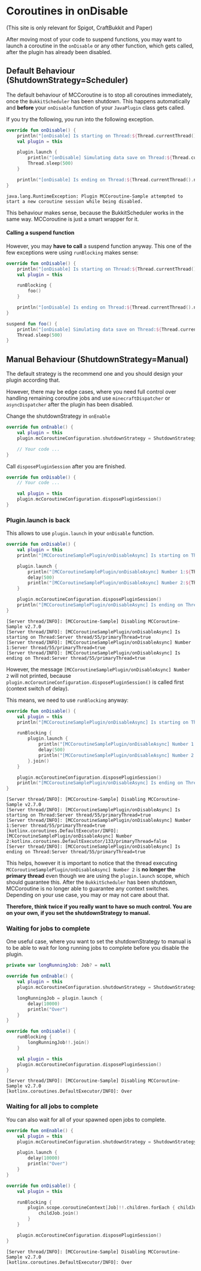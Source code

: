 # Coroutines in onDisable

(This site is only relevant for Spigot, CraftBukkit and Paper)

After moving most of your code to suspend functions, you may want to launch a coroutine in the ``onDisable`` or
any other function, which gets called, after the plugin has already been disabled.

## Default Behaviour (ShutdownStrategy=Scheduler)

The default behaviour of MCCoroutine is to stop all coroutines immediately, once the ``BukkitScheduler`` has been
shutdown. This happens automatically and **before** your ``onDisable`` function of your ``JavaPlugin`` class
gets called.

If you try the following, you run into the following exception.

```kotlin
override fun onDisable() {
    println("[onDisable] Is starting on Thread:${Thread.currentThread().name}/${Thread.currentThread().id}/primaryThread=${Bukkit.isPrimaryThread()}")
    val plugin = this

    plugin.launch {
        println("[onDisable] Simulating data save on Thread:${Thread.currentThread().name}/${Thread.currentThread().id}/primaryThread=${Bukkit.isPrimaryThread()}")
        Thread.sleep(500)
    }

    println("[onDisable] Is ending on Thread:${Thread.currentThread().name}/${Thread.currentThread().id}/primaryThread=${Bukkit.isPrimaryThread()}")
}
```

```
java.lang.RuntimeException: Plugin MCCoroutine-Sample attempted to start a new coroutine session while being disabled.
```

This behaviour makes sense, because the BukkitScheduler works in the same way. MCCoroutine is just a smart wrapper for it.

#### Calling a suspend function

However, you may **have to call** a suspend function anyway. This one of the few exceptions were using ``runBlocking`` makes
sense:

```kotlin
override fun onDisable() {
    println("[onDisable] Is starting on Thread:${Thread.currentThread().name}/${Thread.currentThread().id}/primaryThread=${Bukkit.isPrimaryThread()}")
    val plugin = this

    runBlocking {
        foo()
    }

    println("[onDisable] Is ending on Thread:${Thread.currentThread().name}/${Thread.currentThread().id}/primaryThread=${Bukkit.isPrimaryThread()}")
}

suspend fun foo() {
    println("[onDisable] Simulating data save on Thread:${Thread.currentThread().name}/${Thread.currentThread().id}/primaryThread=${Bukkit.isPrimaryThread()}")
    Thread.sleep(500)
}
```

## Manual Behaviour (ShutdownStrategy=Manual)

The default strategy is the recommend one and you should design your plugin according that.

However, there may be edge cases, where
you need full control over handling remaining coroutine jobs and use ```minecraftDispatcher``` or ``asyncDispatcher``
after the plugin has been disabled.

Change the shutdownStrategy in ``onEnable``

```kotlin
override fun onEnable() {
    val plugin = this
    plugin.mcCoroutineConfiguration.shutdownStrategy = ShutdownStrategy.MANUAL

    // Your code ...
}
```

Call ``disposePluginSession`` after you are finished.

```kotlin
override fun onDisable() {
    // Your code ...

    val plugin = this
    plugin.mcCoroutineConfiguration.disposePluginSession()
}
```

### Plugin.launch is back

This allows to use ``plugin.launch`` in your ``onDisable`` function.

```kotlin
override fun onDisable() {
    val plugin = this
    println("[MCCoroutineSamplePlugin/onDisableAsync] Is starting on Thread:${Thread.currentThread().name}/${Thread.currentThread().id}/primaryThread=${Bukkit.isPrimaryThread()}")

    plugin.launch {
        println("[MCCoroutineSamplePlugin/onDisableAsync] Number 1:${Thread.currentThread().name}/${Thread.currentThread().id}/primaryThread=${Bukkit.isPrimaryThread()}")
        delay(500)
        println("[MCCoroutineSamplePlugin/onDisableAsync] Number 2:${Thread.currentThread().name}/${Thread.currentThread().id}/primaryThread=${Bukkit.isPrimaryThread()}")
    }

    plugin.mcCoroutineConfiguration.disposePluginSession()
    println("[MCCoroutineSamplePlugin/onDisableAsync] Is ending on Thread:${Thread.currentThread().name}/${Thread.currentThread().id}/primaryThread=${Bukkit.isPrimaryThread()}")
}
```

```
[Server thread/INFO]: [MCCoroutine-Sample] Disabling MCCoroutine-Sample v2.7.0
[Server thread/INFO]: [MCCoroutineSamplePlugin/onDisableAsync] Is starting on Thread:Server thread/55/primaryThread=true
[Server thread/INFO]: [MCCoroutineSamplePlugin/onDisableAsync] Number 1:Server thread/55/primaryThread=true
[Server thread/INFO]: [MCCoroutineSamplePlugin/onDisableAsync] Is ending on Thread:Server thread/55/primaryThread=true
```

However, the message ``[MCCoroutineSamplePlugin/onDisableAsync] Number 2`` will not printed,
because ``plugin.mcCoroutineConfiguration.disposePluginSession()`` is called first (context switch of delay).

This means, we need to use ``runBlocking`` anyway:

```kotlin
override fun onDisable() {
    val plugin = this
    println("[MCCoroutineSamplePlugin/onDisableAsync] Is starting on Thread:${Thread.currentThread().name}/${Thread.currentThread().id}/primaryThread=${Bukkit.isPrimaryThread()}")

    runBlocking {
        plugin.launch {
            println("[MCCoroutineSamplePlugin/onDisableAsync] Number 1:${Thread.currentThread().name}/${Thread.currentThread().id}/primaryThread=${Bukkit.isPrimaryThread()}")
            delay(500)
            println("[MCCoroutineSamplePlugin/onDisableAsync] Number 2:${Thread.currentThread().name}/${Thread.currentThread().id}/primaryThread=${Bukkit.isPrimaryThread()}")
        }.join()
    }

    plugin.mcCoroutineConfiguration.disposePluginSession()
    println("[MCCoroutineSamplePlugin/onDisableAsync] Is ending on Thread:${Thread.currentThread().name}/${Thread.currentThread().id}/primaryThread=${Bukkit.isPrimaryThread()}")
}
```

```
[Server thread/INFO]: [MCCoroutine-Sample] Disabling MCCoroutine-Sample v2.7.0
[Server thread/INFO]: [MCCoroutineSamplePlugin/onDisableAsync] Is starting on Thread:Server thread/55/primaryThread=true
[Server thread/INFO]: [MCCoroutineSamplePlugin/onDisableAsync] Number 1:Server thread/55/primaryThread=true
[kotlinx.coroutines.DefaultExecutor/INFO]: [MCCoroutineSamplePlugin/onDisableAsync] Number 2:kotlinx.coroutines.DefaultExecutor/133/primaryThread=false
[Server thread/INFO]: [MCCoroutineSamplePlugin/onDisableAsync] Is ending on Thread:Server thread/55/primaryThread=true
```

This helps, however it is important to notice that the thread
executing ``MCCoroutineSamplePlugin/onDisableAsync] Number 2`` is **no longer the primary thread** even though
we are using the ``plugin.launch`` scope, which should guarantee this.
After the ``BukkitScheduler`` has been shutdown, MCCoroutine is no longer able to guarantee any context switches.
Depending on your use case, you may or may not care about that.

**Therefore, think twice if you really want to have so much control. You are on your own, if you set the
shutdownStrategy to manual.**

### Waiting for jobs to complete

One useful case, where you want to set the shutdownStrategy to manual is to be able to wait for long running jobs to
complete before you disable the plugin.

```kotlin
private var longRunningJob: Job? = null

override fun onEnable() {
    val plugin = this
    plugin.mcCoroutineConfiguration.shutdownStrategy = ShutdownStrategy.MANUAL

    longRunningJob = plugin.launch {
        delay(10000)
        println("Over")
    }
}

override fun onDisable() {
    runBlocking {
        longRunningJob!!.join()
    }

    val plugin = this
    plugin.mcCoroutineConfiguration.disposePluginSession()
}
```

```
[Server thread/INFO]: [MCCoroutine-Sample] Disabling MCCoroutine-Sample v2.7.0
[kotlinx.coroutines.DefaultExecutor/INFO]: Over
```

### Waiting for all jobs to complete

You can also wait for all of your spawned open jobs to complete.

```kotlin
override fun onEnable() {
    val plugin = this
    plugin.mcCoroutineConfiguration.shutdownStrategy = ShutdownStrategy.MANUAL

    plugin.launch {
        delay(10000)
        println("Over")
    }
}

override fun onDisable() {
    val plugin = this

    runBlocking {
        plugin.scope.coroutineContext[Job]!!.children.forEach { childJob ->
            childJob.join()
        }
    }

    plugin.mcCoroutineConfiguration.disposePluginSession()
}
```

```
[Server thread/INFO]: [MCCoroutine-Sample] Disabling MCCoroutine-Sample v2.7.0
[kotlinx.coroutines.DefaultExecutor/INFO]: Over
```




